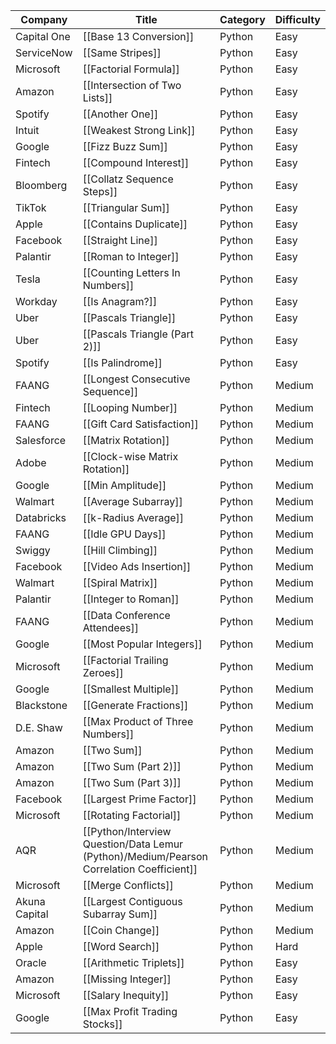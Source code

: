 | Company       | Title                                                                                    | Category | Difficulty |
| ------------- | ---------------------------------------------------------------------------------------- | -------- | ---------- |
| Capital One   | [[Base 13 Conversion]]                                                                   | Python   | Easy       |
| ServiceNow    | [[Same Stripes]]                                                                         | Python   | Easy       |
| Microsoft     | [[Factorial Formula]]                                                                    | Python   | Easy       |
| Amazon        | [[Intersection of Two Lists]]                                                            | Python   | Easy       |
| Spotify       | [[Another One]]                                                                          | Python   | Easy       |
| Intuit        | [[Weakest Strong Link]]                                                                  | Python   | Easy       |
| Google        | [[Fizz Buzz Sum]]                                                                        | Python   | Easy       |
| Fintech       | [[Compound Interest]]                                                                    | Python   | Easy       |
| Bloomberg     | [[Collatz Sequence Steps]]                                                               | Python   | Easy       |
| TikTok        | [[Triangular Sum]]                                                                       | Python   | Easy       |
| Apple         | [[Contains Duplicate]]                                                                   | Python   | Easy       |
| Facebook      | [[Straight Line]]                                                                        | Python   | Easy       |
| Palantir      | [[Roman to Integer]]                                                                     | Python   | Easy       |
| Tesla         | [[Counting Letters In Numbers]]                                                          | Python   | Easy       |
| Workday       | [[Is Anagram?]]                                                                          | Python   | Easy       |
| Uber          | [[Pascals Triangle]]                                                                     | Python   | Easy       |
| Uber          | [[Pascals Triangle (Part 2)]]                                                            | Python   | Easy       |
| Spotify       | [[Is Palindrome]]                                                                        | Python   | Easy       |
| FAANG         | [[Longest Consecutive Sequence]]                                                         | Python   | Medium     |
| Fintech       | [[Looping Number]]                                                                       | Python   | Medium     |
| FAANG         | [[Gift Card Satisfaction]]                                                               | Python   | Medium     |
| Salesforce    | [[Matrix Rotation]]                                                                      | Python   | Medium     |
| Adobe         | [[Clock-wise Matrix Rotation]]                                                           | Python   | Medium     |
| Google        | [[Min Amplitude]]                                                                        | Python   | Medium     |
| Walmart       | [[Average Subarray]]                                                                     | Python   | Medium     |
| Databricks    | [[k-Radius Average]]                                                                     | Python   | Medium     |
| FAANG         | [[Idle GPU Days]]                                                                        | Python   | Medium     |
| Swiggy        | [[Hill Climbing]]                                                                        | Python   | Medium     |
| Facebook      | [[Video Ads Insertion]]                                                                  | Python   | Medium     |
| Walmart       | [[Spiral Matrix]]                                                                        | Python   | Medium     |
| Palantir      | [[Integer to Roman]]                                                                     | Python   | Medium     |
| FAANG         | [[Data Conference Attendees]]                                                            | Python   | Medium     |
| Google        | [[Most Popular Integers]]                                                                | Python   | Medium     |
| Microsoft     | [[Factorial Trailing Zeroes]]                                                            | Python   | Medium     |
| Google        | [[Smallest Multiple]]                                                                    | Python   | Medium     |
| Blackstone    | [[Generate Fractions]]                                                                   | Python   | Medium     |
| D.E. Shaw     | [[Max Product of Three Numbers]]                                                         | Python   | Medium     |
| Amazon        | [[Two Sum]]                                                                              | Python   | Medium     |
| Amazon        | [[Two Sum (Part 2)]]                                                                     | Python   | Medium     |
| Amazon        | [[Two Sum (Part 3)]]                                                                     | Python   | Medium     |
| Facebook      | [[Largest Prime Factor]]                                                                 | Python   | Medium     |
| Microsoft     | [[Rotating Factorial]]                                                                   | Python   | Medium     |
| AQR           | [[Python/Interview Question/Data Lemur (Python)/Medium/Pearson Correlation Coefficient]] | Python   | Medium     |
| Microsoft     | [[Merge Conflicts]]                                                                      | Python   | Medium     |
| Akuna Capital | [[Largest Contiguous Subarray Sum]]                                                      | Python   | Medium     |
| Amazon        | [[Coin Change]]                                                                          | Python   | Medium     |
| Apple         | [[Word Search]]                                                                          | Python   | Hard       |
| Oracle        | [[Arithmetic Triplets]]                                                                  | Python   | Easy       |
| Amazon        | [[Missing Integer]]                                                                      | Python   | Easy       |
| Microsoft     | [[Salary Inequity]]                                                                      | Python   | Easy       |
| Google        | [[Max Profit Trading Stocks]]                                                            | Python   | Easy       |
